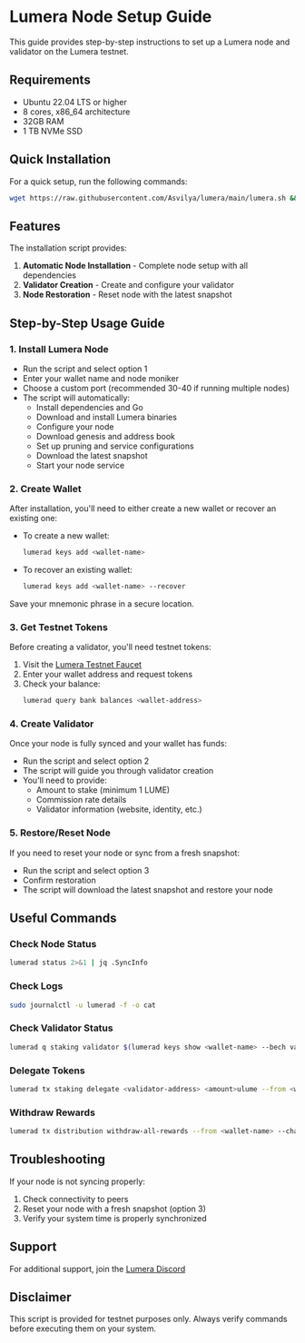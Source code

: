 # Lumera Node Setup Guide

This guide provides step-by-step instructions to set up a Lumera node and validator on the Lumera testnet. 

## Requirements

- Ubuntu 22.04 LTS or higher
- 8 cores, x86_64 architecture
- 32GB RAM
- 1 TB NVMe SSD

## Quick Installation

For a quick setup, run the following commands:

```bash
wget https://raw.githubusercontent.com/Asvilya/lumera/main/lumera.sh && chmod +x lumera.sh && ./lumera.sh
```

## Features

The installation script provides:

1. **Automatic Node Installation** - Complete node setup with all dependencies
2. **Validator Creation** - Create and configure your validator
3. **Node Restoration** - Reset node with the latest snapshot

## Step-by-Step Usage Guide

### 1. Install Lumera Node

- Run the script and select option 1
- Enter your wallet name and node moniker
- Choose a custom port (recommended 30-40 if running multiple nodes)
- The script will automatically:
  - Install dependencies and Go
  - Download and install Lumera binaries
  - Configure your node
  - Download genesis and address book
  - Set up pruning and service configurations
  - Download the latest snapshot
  - Start your node service

### 2. Create Wallet

After installation, you'll need to either create a new wallet or recover an existing one:

- To create a new wallet:
  ```bash
  lumerad keys add <wallet-name>
  ```
- To recover an existing wallet:
  ```bash
  lumerad keys add <wallet-name> --recover
  ```

Save your mnemonic phrase in a secure location.

### 3. Get Testnet Tokens

Before creating a validator, you'll need testnet tokens:

1. Visit the [Lumera Testnet Faucet](https://faucet.testnet.lumera.io/)
2. Enter your wallet address and request tokens
3. Check your balance:
   ```bash
   lumerad query bank balances <wallet-address>
   ```

### 4. Create Validator

Once your node is fully synced and your wallet has funds:

- Run the script and select option 2
- The script will guide you through validator creation
- You'll need to provide:
  - Amount to stake (minimum 1 LUME)
  - Commission rate details
  - Validator information (website, identity, etc.)

### 5. Restore/Reset Node

If you need to reset your node or sync from a fresh snapshot:

- Run the script and select option 3
- Confirm restoration
- The script will download the latest snapshot and restore your node

## Useful Commands

### Check Node Status
```bash
lumerad status 2>&1 | jq .SyncInfo
```

### Check Logs
```bash
sudo journalctl -u lumerad -f -o cat
```

### Check Validator Status
```bash
lumerad q staking validator $(lumerad keys show <wallet-name> --bech val -a)
```

### Delegate Tokens
```bash
lumerad tx staking delegate <validator-address> <amount>ulume --from <wallet-name> --chain-id lumera-testnet-1 --gas-prices=0.25ulume --gas-adjustment=1.5 --gas=auto -y
```

### Withdraw Rewards
```bash
lumerad tx distribution withdraw-all-rewards --from <wallet-name> --chain-id lumera-testnet-1 --gas-prices=0.25ulume --gas-adjustment=1.5 --gas=auto -y
```

## Troubleshooting

If your node is not syncing properly:
1. Check connectivity to peers
2. Reset your node with a fresh snapshot (option 3)
3. Verify your system time is properly synchronized

## Support

For additional support, join the [Lumera Discord](https://discord.gg/qr9S5dHN)

## Disclaimer

This script is provided for testnet purposes only. Always verify commands before executing them on your system.
